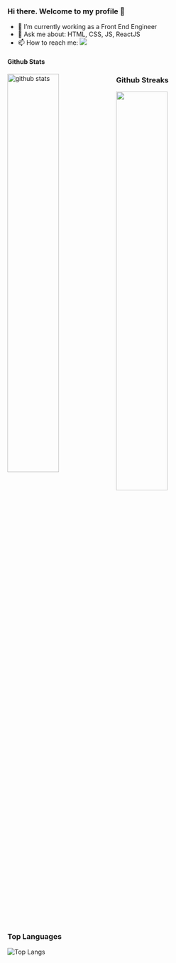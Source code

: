 ### Hi there. Welcome to my profile 👋


- 🔭 I’m currently working as a Front End Engineer 
- 💬 Ask me about: HTML, CSS, JS, ReactJS
- 📫 How to reach me: <a href="mailto: veenu.n2009@gmail.com"><img src="https://img.shields.io/badge/Gmail-D14836?style=for-the-badge&logo=gmail&logoColor=white"></a>

#### Github Stats
<img src="https://github-readme-stats.vercel.app/api?username=vishaka27&show_icons=true&theme=gotham" alt="github stats" width="48%" align="left"/>










### Github Streaks
<img src="https://github-readme-streak-stats.herokuapp.com/?user=vishaka27&theme=dark" width="48%">




### Top Languages
 ![Top Langs](https://github-readme-stats.vercel.app/api/top-langs/?username=vishaka27&layout=compact)
